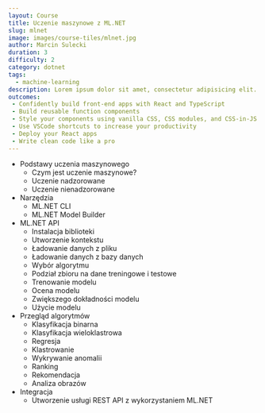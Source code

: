 ```yaml
---
layout: Course
title: Uczenie maszynowe z ML.NET
slug: mlnet
image: images/course-tiles/mlnet.jpg
author: Marcin Sulecki
duration: 3
difficulty: 2
category: dotnet
tags: 
  - machine-learning
description: Lorem ipsum dolor sit amet, consectetur adipisicing elit. Animi odio rerum aliquam quos voluptatum accusantium suscipit, debitis tempore, assumenda soluta ad aliquid alias voluptates iste similique optio ipsam minima? Doloremque. Animi odio rerum aliquam quos voluptatum accusantium suscipit, debitis tempore dolor sit amet.
outcomes:
 - Confidently build front-end apps with React and TypeScript
 - Build reusable function components
 - Style your components using vanilla CSS, CSS modules, and CSS-in-JS
 - Use VSCode shortcuts to increase your productivity
 - Deploy your React apps
 - Write clean code like a pro
---
```



* Podstawy uczenia maszynowego
	* Czym jest uczenie maszynowe?
	* Uczenie nadzorowane
 	* Uczenie nienadzorowane
* Narzędzia
	* ML.NET CLI
	* ML.NET Model Builder
* ML.NET API
 	* Instalacja biblioteki
 	* Utworzenie kontekstu
	* Ładowanie danych z pliku
	* Ładowanie danych z bazy danych
	* Wybór algorytmu
	* Podział zbioru na dane treningowe i testowe
	* Trenowanie modelu
	* Ocena modelu
	* Zwiększego dokładności modelu
	* Użycie modelu	
* Przegląd algorytmów
	* Klasyfikacja binarna
	* Klasyfikacja wieloklastrowa
 	* Regresja
	* Klastrowanie
	* Wykrywanie anomalii
	* Ranking
	* Rekomendacja
	* Analiza obrazów
* Integracja
	* Utworzenie usługi REST API z wykorzystaniem ML.NET


